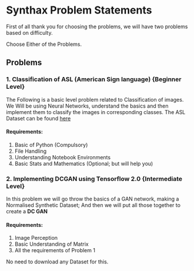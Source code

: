 # Synthax Problem Statements

First of all thank you for choosing the problems, we will have two problems based on difficulty.

Choose Either of the Problems.

## Problems

### 1. Classification of ASL (American Sign language) {Beginner Level}

The Following is a basic level problem related to Classification of images.
We Will be using Neural Networks, understand the basics and then implement them to classify the images in corresponding classes.
The ASL Dataset can be found [here](https://www.kaggle.com/grassknoted/asl-alphabet)

#### Requirements:
  1. Basic of Python (Compulsory)
  2. File Handling
  3. Understanding Notebook Environments
  4. Basic Stats and Mathematics (Optional; but will help you)
  

### 2. Implementing DCGAN using Tensorflow 2.0 {Intermediate Level}

In this problem we will go throw the basics of a GAN network, making a Normalised Synthetic Dataset;
And then we will put all those together to create a **DC GAN**

#### Requirements:
1. Image Perception
2. Basic Understanding of Matrix
3. All the requirements of Problem 1

No need to download any Dataset for this.


